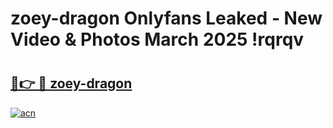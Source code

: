 # zoey-dragon Onlyfans Leaked - New Video & Photos March 2025 !rqrqv

# <h2><a href="https://wu66h2.iuczelnia.edu.pl?title=zoey-dragon&ref=rqrqv">🔗👉 🔴 zoey-dragon</a></h2>

[![acn](https://github.com/user-attachments/assets/0f9c940e-d8b0-45ae-aac7-cd30a18b3e1c)](https://wu66h2.iuczelnia.edu.pl?title=zoey-dragon&ref=rqrqv)

